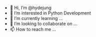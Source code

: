 - 👋 Hi, I’m @hydejung
- 👀 I’m interested in Python Development
- 🌱 I’m currently learning ...
- 💞️ I’m looking to collaborate on ...
- 📫 How to reach me ...

<!---
hydejung/hydejung is a ✨ special ✨ repository because its `README.md` (this file) appears on your GitHub profile.
You can click the Preview link to take a look at your changes.
--->

